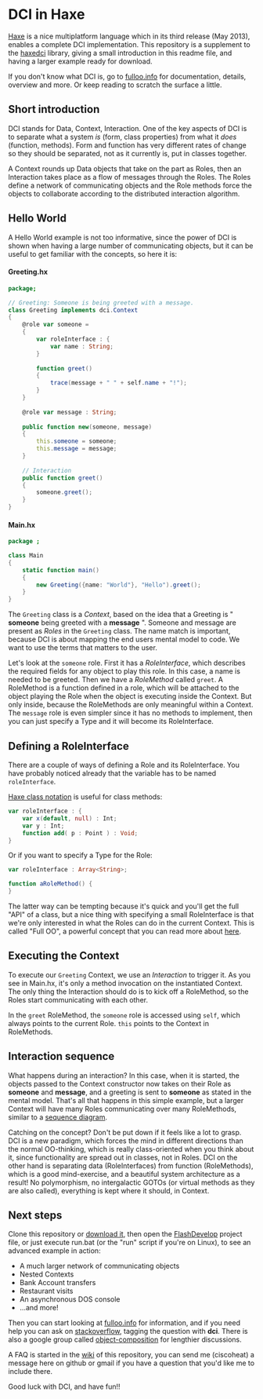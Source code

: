 # DCI in Haxe
[Haxe](http://haxe.org) is a nice multiplatform language which in its third release (May 2013), enables a complete DCI implementation. This repository is a supplement to the [haxedci](https://github.com/ciscoheat/haxedci) library, giving a small introduction in this readme file, and having a larger example ready for download.

If you don't know what DCI is, go to [fulloo.info](http://fulloo.info) for documentation, details, overview and more. Or keep reading to scratch the surface a little.

## Short introduction
DCI stands for Data, Context, Interaction. One of the key aspects of DCI is to separate what a system *is* (form, class properties) from what it *does* (function, methods). Form and function has very different rates of change so they should be separated, not as it currently is, put in classes together.

A Context rounds up Data objects that take on the part as Roles, then an Interaction takes place as a flow of messages through the Roles. The Roles define a network of communicating objects and the Role methods force the objects to collaborate according to the distributed interaction algorithm.

## Hello World
A Hello World example is not too informative, since the power of DCI is shown when having a large number of communicating objects, but it can be useful to get familiar with the concepts, so here it is:

#### Greeting.hx
```actionscript
package;

// Greeting: Someone is being greeted with a message.
class Greeting implements dci.Context
{
	@role var someone =
	{
		var roleInterface : {
			var name : String;
		}
		
		function greet()
		{
			trace(message + " " + self.name + "!");
		}
	}
	
	@role var message : String;
	
	public function new(someone, message)
	{
		this.someone = someone;
		this.message = message;
	}
	
	// Interaction
	public function greet()
	{
		someone.greet();
	}
}
```

#### Main.hx
```actionscript
package ;

class Main 
{	
	static function main() 
	{
		new Greeting({name: "World"}, "Hello").greet();
	}	
}
```
The `Greeting` class is a *Context*, based on the idea that a Greeting is " **someone** being greeted with a **message** ". Someone and message are present as *Roles* in the `Greeting` class. The name match is important, because DCI is about mapping the end users mental model to code. We want to use the terms that matters to the user.

Let's look at the `someone` role. First it has a *RoleInterface*, which describes the required fields for any object to play this role. In this case, a name is needed to be greeted. Then we have a *RoleMethod* called `greet`. A RoleMethod is a function defined in a role, which will be attached to the object playing the Role when the object is executing inside the Context. But only inside, because the RoleMethods are only meaningful within a Context. The `message` role is even simpler since it has no methods to implement, then you can just specify a Type and it will become its RoleInterface.

## Defining a RoleInterface

There are a couple of ways of defining a Role and its RoleInterface. You have probably noticed already that the variable has to be named `roleInterface`.

[Haxe class notation](http://haxe.org/manual/struct#class-notation) is useful for class methods:
```actionscript
var roleInterface : {
	var x(default, null) : Int;
	var y : Int;
	function add( p : Point ) : Void;
}
```

Or if you want to specify a Type for the Role:
```actionscript
var roleInterface : Array<String>;

function aRoleMethod() {
}
```

The latter way can be tempting because it's quick and you'll get the full "API" of a class, but a nice thing with specifying a small RoleInterface is that we're only interested in what the Roles can do in the current Context. This is called "Full OO", a powerful concept that you can read more about [here](https://groups.google.com/d/msg/object-composition/umY_w1rXBEw/hyAF-jPgFn4J).

## Executing the Context

To execute our `Greeting` Context, we use an *Interaction* to trigger it. As you see in Main.hx, it's only a method invocation on the instantiated Context. The only thing the Interaction should do is to kick off a RoleMethod, so the Roles start communicating with each other. 

In the `greet` RoleMethod, the `someone` role is accessed using `self`, which always points to the current Role. `this` points to the Context in RoleMethods.

## Interaction sequence

What happens during an interaction? In this case, when it is started, the objects passed to the Context constructor now takes on their Role as **someone** and **message**, and a greeting is sent to **someone** as stated in the mental model. That's all that happens in this simple example, but a larger Context will have many Roles communicating over many RoleMethods, similar to a [sequence diagram](http://en.wikipedia.org/wiki/Sequence_diagram).

Catching on the concept? Don't be put down if it feels like a lot to grasp. DCI is a new paradigm, which forces the mind in different directions than the normal OO-thinking, which is really class-oriented when you think about it, since functionality are spread out in classes, not in Roles. DCI on the other hand is separating data (RoleInterfaces) from function (RoleMethods), which is a good mind-exercise, and a beautiful system architecture as a result! No polymorphism, no intergalactic GOTOs (or virtual methods as they are also called), everything is kept where it should, in Context.

## Next steps
Clone this repository or [download it](https://github.com/ciscoheat/haxedci-example/archive/master.zip), then open the [FlashDevelop](http://www.flashdevelop.org/) project file, or just execute run.bat (or the "run" script if you're on Linux), to see an advanced example in action:

* A much larger network of communicating objects
* Nested Contexts
* Bank Account transfers
* Restaurant visits
* An asynchronous DOS console
* ...and more!
 
Then you can start looking at [fulloo.info](http://fulloo.info) for information, and if you need help you can ask on [stackoverflow](http://stackoverflow.com/questions/tagged/dci), tagging the question with **dci**. There is also a google group called [object-composition](https://groups.google.com/forum/?fromgroups#!forum/object-composition) for lengthier discussions. 

A FAQ is started in the [wiki](https://github.com/ciscoheat/haxedci-example/wiki) of this repository, you can send me (ciscoheat) a message here on github or gmail if you have a question that you'd like me to include there.

Good luck with DCI, and have fun!!
